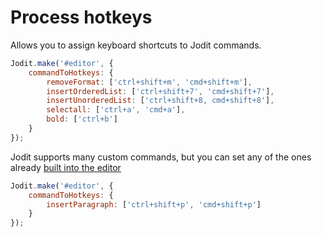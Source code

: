 # Process hotkeys

Allows you to assign keyboard shortcuts to Jodit commands.

```js
Jodit.make('#editor', {
	commandToHotkeys: {
		removeFormat: ['ctrl+shift+m', 'cmd+shift+m'],
		insertOrderedList: ['ctrl+shift+7', 'cmd+shift+7'],
		insertUnorderedList: ['ctrl+shift+8, cmd+shift+8'],
		selectall: ['ctrl+a', 'cmd+a'],
		bold: ['ctrl+b']
	}
});
```

Jodit supports many custom commands, but you can set any of the ones already [built into the editor](https://developer.mozilla.org/en-US/docs/Web/API/Document/execCommand#parameters)

```js
Jodit.make('#editor', {
	commandToHotkeys: {
		insertParagraph: ['ctrl+shift+p', 'cmd+shift+p']
	}
});
```
